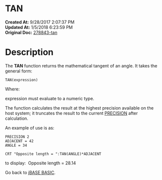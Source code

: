 # TAN

**Created At:** 9/28/2017 2:07:37 PM  
**Updated At:** 1/5/2018 6:23:59 PM  
**Original Doc:** [278843-tan](https://docs.jbase.com/36868-jbase-basic/278843-tan)  


# Description

The **TAN** function returns the mathematical tangent of an angle. It takes the general form:

```
TAN(expression)
```

Where:

expression must evaluate to a numeric type.

The function calculates the result at the highest precision available on the host system; it truncates the result to the current [PRECISION](277629-precision) after calculation.

An example of use is as:

```
PRECISION 2
ADJACENT = 42
ANGLE = 34

CRT "Opposite length = ":TAN(ANGLE)*ADJACENT
```

to display:  Opposite length = 28.14



Go back to [jBASE BASIC](263498-jbase-basic).

